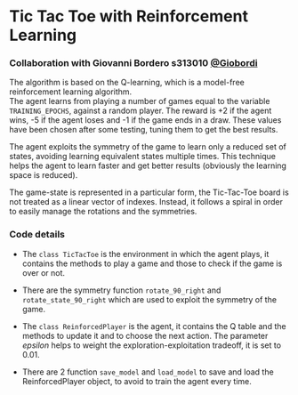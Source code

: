 # Tic Tac Toe with Reinforcement Learning
### Collaboration with Giovanni Bordero s313010 [@Giobordi](https://github.com/GioBordi)

The algorithm is based on the Q-learning, which is a model-free reinforcement learning algorithm. \
The agent learns from playing a number of games equal to the variable `TRAINING_EPOCHS`, against a random player. 
The reward is +2 if the agent wins, -5 if the agent loses and -1 if the game ends in a draw. These values have been 
chosen after some testing, tuning them to get the best results.

The agent exploits the symmetry of the game to learn only a reduced set of states, avoiding learning equivalent states 
multiple times. This technique helps the agent to learn faster and get better results (obviously the learning 
space is reduced).

The game-state is represented in a particular form, the Tic-Tac-Toe board is not treated as a linear vector of indexes.
Instead, it follows a spiral in order to easily manage the rotations and the symmetries.


### Code details

- The `class TicTacToe` is the environment in which the agent plays, it contains the methods to play a game and those 
to check if the game is over or not.

- There are the symmetry function `rotate_90_right` and `rotate_state_90_right` which are used to exploit the symmetry 
of the game.

- The `class ReinforcedPlayer` is the agent, it contains the Q table and the methods to update it and to choose the 
next action. The parameter *epsilon* helps to weight the exploration-exploitation tradeoff, it is set to 0.01.

- There are 2 function `save_model` and `load_model` to save and load the ReinforcedPlayer object, to avoid to train 
the agent every time.

